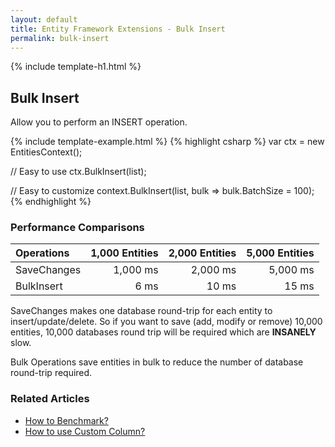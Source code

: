 ```yaml
---
layout: default
title: Entity Framework Extensions - Bulk Insert
permalink: bulk-insert
---
```


{% include template-h1.html %}

## Bulk Insert
Allow you to perform an INSERT operation.

{% include template-example.html %} 
{% highlight csharp %}
var ctx = new EntitiesContext();

// Easy to use
ctx.BulkInsert(list);

// Easy to customize
context.BulkInsert(list, bulk => bulk.BatchSize = 100);
{% endhighlight %}

### Performance Comparisons

| Operations      | 1,000 Entities | 2,000 Entities | 5,000 Entities |
| :-------------- | -------------: | -------------: | -------------: |
| SaveChanges     | 1,000 ms       | 2,000 ms       | 5,000 ms       |
| BulkInsert      | 6 ms           | 10 ms          | 15 ms          |

SaveChanges makes one database round-trip for each entity to insert/update/delete. So if you want to save (add, modify or remove) 10,000 entities, 10,000 databases round trip will be required which are **INSANELY** slow.

Bulk Operations save entities in bulk to reduce the number of database round-trip required.

### Related Articles
- [How to Benchmark?](https://github.com/zzzprojects/docs/blob/master/entity-framework-extensions/docs/how/benchmark.md)
- [How to use Custom Column?](https://github.com/zzzprojects/docs/blob/master/entity-framework-extensions/docs/how/custom-column.md)
